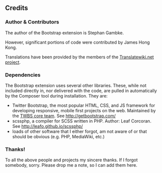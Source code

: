 ## Credits

### Author & Contributors

The author of the Bootstrap extension is Stephan Gambke.

However, significant portions of code were contributed by James Hong Kong.

Translations have been provided by the members of the [Translatewiki.net
project](https://translatewiki.net).

### Dependencies

The Bootstrap extension uses several other libraries. These, while not included
directly in, nor delivered with the code, are pulled in automatically by the
Composer tool during installation. They are:
* Twitter Bootstrap, the most popular HTML, CSS, and JS framework for
  developing responsive, mobile first projects on the web. Maintained by the
  [TWBS core team](https://github.com/orgs/twbs/people). See
  http://getbootstrap.com/
* scssphp, a compiler for SCSS written in PHP. Author: Leaf Corcoran. See
  http://leafo.github.io/scssphp/
* loads of other software that I either forgot, am not aware of or that should
  be obvious (e.g. PHP, MediaWiki, etc.)

### Thanks!

To all the above people and projects my sincere thanks. If I forgot somebody,
sorry. Please drop me a note, so I can add them here.
